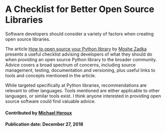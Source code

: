 
# A Checklist for Better Open Source Libraries

Software developers should consider a variety of factors when creating open source libraries.

The article [How to open source your Python library](https://opensource.com/article/18/12/tips-open-sourcing-python-libraries "How to open source your Python library") by [Moshe Zadka](https://opensource.com/users/moshez) presents a useful checklist advising developers of what they should do when providing an open source Python library to the broader community.  Advice covers a broad spectrum of concerns, including source management, testing, documentation and versioning, plus useful links to tools and concepts mentioned in the article.  

While targeted specifically at Python libraries, recommendations are relevant to other languages.  Tools mentioned are either applicable to other languages, or similar tools exist.  I think anyone interested in providing open source software could find valuable advice.

#### Contributed by [Michael Heroux](https://github.com/maherou "Mike Heroux GitHub Profile")

#### Publication date: December 27, 2018

<!---
Publish: yes
Categories: Development
Topics: Documentation, Version control, Configuration and builds
Level: 2
Prerequisites: defaults
Aggregate: none
--->

